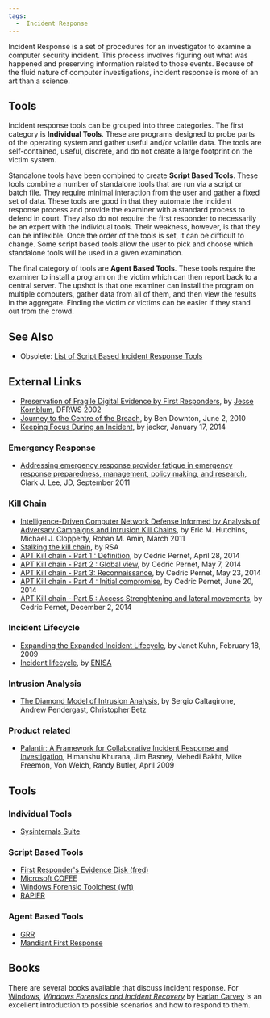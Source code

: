 ```yaml
---
tags:
  -  Incident Response
---
```

Incident Response is a set of procedures for an investigator to examine
a computer security incident. This process involves figuring out what
was happened and preserving information related to those events. Because
of the fluid nature of computer investigations, incident response is
more of an art than a science.

## Tools

Incident response tools can be grouped into three categories. The first
category is **Individual Tools**. These are programs designed to probe
parts of the operating system and gather useful and/or volatile data.
The tools are self-contained, useful, discrete, and do not create a
large footprint on the victim system.

Standalone tools have been combined to create **Script Based Tools**.
These tools combine a number of standalone tools that are run via a
script or batch file. They require minimal interaction from the user and
gather a fixed set of data. These tools are good in that they automate
the incident response process and provide the examiner with a standard
process to defend in court. They also do not require the first responder
to necessarily be an expert with the individual tools. Their weakness,
however, is that they can be inflexible. Once the order of the tools is
set, it can be difficult to change. Some script based tools allow the
user to pick and choose which standalone tools will be used in a given
examination.

The final category of tools are **Agent Based Tools**. These tools
require the examiner to install a program on the victim which can then
report back to a central server. The upshot is that one examiner can
install the program on multiple computers, gather data from all of them,
and then view the results in the aggregate. Finding the victim or
victims can be easier if they stand out from the crowd.

## See Also

- Obsolete: [List of Script Based Incident Response
  Tools](list_of_script_based_incident_response_tools.md)

## External Links

- [Preservation of Fragile Digital Evidence by First
  Responders](http://dfrws.org/2002/papers/Papers/Jesse_Kornblum.pdf),
  by [Jesse Kornblum](jesse_kornblum.md), DFRWS 2002
- [Journey to the Centre of the
  Breach](https://labs.mwrinfosecurity.com/system/assets/131/original/Journey-to-the-Centre-of-the-Breach.pdf),
  by Ben Downton, June 2, 2010
- [Keeping Focus During an
  Incident](http://blog.handlerdiaries.com/?p=325), by jackcr, January
  17, 2014

### Emergency Response

- [Addressing emergency response provider fatigue in emergency response
  preparedness, management, policy making, and
  research](http://www.mdchhs.com/sites/default/files/JEM-9-5-02-CHHS.pdf),
  Clark J. Lee, JD, September 2011

### Kill Chain

- [Intelligence-Driven Computer Network Defense Informed by Analysis of
  Adversary Campaigns and Intrusion Kill
  Chains](http://www.lockheedmartin.com/content/dam/lockheed/data/corporate/documents/LM-White-Paper-Intel-Driven-Defense.pdf),
  by Eric M. Hutchins, Michael J. Clopperty, Rohan M. Amin, March 2011
- [Stalking the kill
  chain](http://www.emc.com/collateral/hardware/solution-overview/h11154-stalking-the-kill-chain-so.pdf),
  by RSA
- [APT Kill chain - Part 1 :
  Definition](http://blog.cassidiancybersecurity.com/post/2014/04/APT-Kill-chain-Part-1-%3A-Definition-Reconnaissance-phase),
  by Cedric Pernet, April 28, 2014
- [APT Kill chain - Part 2 : Global
  view](http://blog.cassidiancybersecurity.com/post/2014/04/APT-Kill-chain-Part-2-%3A-Global-view),
  by Cedric Pernet, May 7, 2014
- [APT Kill chain - Part 3:
  Reconnaissance](http://blog.cassidiancybersecurity.com/post/2014/05/APT-Kill-chain-Part-3-%3A-Reconnaissance),
  by Cedric Pernet, May 23, 2014
- [APT Kill chain - Part 4 : Initial
  compromise](http://blog.cassidiancybersecurity.com/post/2014/06/APT-Kill-chain-Part-4-%3A-Initial-compromise),
  by Cedric Pernet, June 20, 2014
- [APT Kill chain - Part 5 : Access Strenghtening and lateral
  movements](http://blog.airbuscybersecurity.com/post/2014/11/APT-Kill-chain-Part-5-%3A-Access-Strenghtening-and-lateral-movements),
  by Cedric Pernet, December 2, 2014

### Incident Lifecycle

- [Expanding the Expanded Incident
  Lifecycle](http://www.itsmsolutions.com/newsletters/DITYvol5iss7.htm),
  by Janet Kuhn, February 18, 2009
- [Incident
  lifecycle](https://www.enisa.europa.eu/activities/cert/support/incident-management/browsable/workflows/incident-lifecycle),
  by [ENISA](enisa.md)

### Intrusion Analysis

- [The Diamond Model of Intrusion
  Analysis](http://www.threatconnect.com/files/uploaded_files/The_Diamond_Model_of_Intrusion_Analysis.pdf),
  by Sergio Caltagirone, Andrew Pendergast, Christopher Betz

### Product related

- [Palantir: A Framework for Collaborative Incident Response and
  Investigation](http://middleware.internet2.edu/idtrust/2009/papers/05-khurana-palantir.pdf),
  Himanshu Khurana, Jim Basney, Mehedi Bakht, Mike Freemon, Von Welch,
  Randy Butler, April 2009

## Tools

### Individual Tools

- [Sysinternals
  Suite](http://technet.microsoft.com/en-us/sysinternals/0e18b180-9b7a-4c49-8120-c47c5a693683.aspx)

### Script Based Tools

- [First Responder's Evidence Disk
  (fred)](first_responder's_evidence_disk.md)
- [Microsoft COFEE](cofee.md)
- [Windows Forensic Toolchest
  (wft)](windows_forensic_toolchest.md)
- [RAPIER](regimented_potential_incident_examination_report.md)

### Agent Based Tools

- [GRR](grr.md)
- [Mandiant First Response](first_response.md)

## Books

There are several books available that discuss incident response. For
[Windows](windows.md), *[Windows Forensics and Incident
Recovery](http://www.windows-ir.com/)* by [Harlan
Carvey](harlan_carvey.md) is an excellent introduction to
possible scenarios and how to respond to them.

